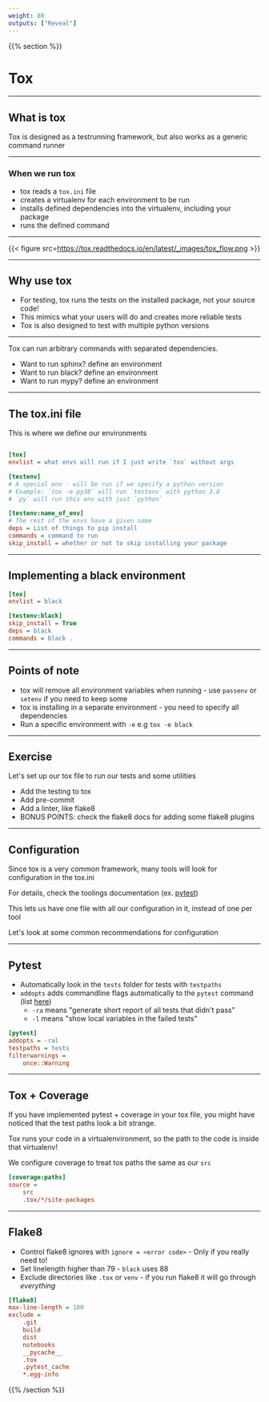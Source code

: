 ```yaml
---
weight: 80
outputs: ["Reveal"]
---
```


{{% section %}}

# Tox

---

## What is tox

Tox is designed as a testrunning framework, but also works as a generic command runner

---

### When we run tox

- tox reads a `tox.ini` file
- creates a virtualenv for each environment to be run
- installs defined dependencies into the virtualenv, including your package
- runs the defined command

---

{{< figure src=https://tox.readthedocs.io/en/latest/_images/tox_flow.png >}}

---

## Why use tox

- For testing, tox runs the tests on the installed package, not your source code!
- This mimics what your users will do and creates more reliable tests
- Tox is also designed to test with multiple python versions

---

Tox can run arbitrary commands with separated dependencies.

- Want to run sphinx? define an environment
- Want to run black? define an environment
- Want to run mypy? define an environment

---

## The tox.ini file

This is where we define our environments

```ini

[tox]
envlist = what envs will run if I just write `tox` without args

[testenv]
# A special env - will be run if we specify a python version
# Example: `tox -e py38` will run `testenv` with python 3.8
# `py` will run this env with just `python`

[testenv:name_of_env]
# The rest of the envs have a given name
deps = List of things to pip install
commands = command to run
skip_install = whether or not to skip installing your package
```

---

## Implementing a black environment

```ini
[tox]
envlist = black

[testenv:black]
skip_install = True
deps = black
commands = black .
```

---

## Points of note

- tox will remove all environment variables when running - use `passenv` or `setenv` if you need to keep some
- tox is installing in a separate environment - you need to specify all dependencies
- Run a specific environment with `-e` e.g `tox -e black`

---

## Exercise

Let's set up our tox file to run our tests and some utilities

- Add the testing to tox
- Add pre-commit
- Add a linter, like flake8
- BONUS POINTS: check the flake8 docs for adding some flake8 plugins


---

## Configuration

Since tox is a very common framework, many tools will look for configuration in the tox.ini

For details, check the toolings documentation (ex. [pytest](https://docs.pytest.org/en/stable/customize.html))

This lets us have one file with all our configuration in it, instead of one per tool

Let's look at some common recommendations for configuration

---

## Pytest

- Automatically look in the `tests` folder for tests with `testpaths`
- `addopts` adds commandline flags automatically to the `pytest` command (list [here](https://docs.pytest.org/en/stable/usage.html))
  - `-ra` means "generate short report of all tests that didn't pass"
  - `-l` means "show local variables in the failed tests"

```ini
[pytest]
addopts = -ral
testpaths = tests
filterwarnings =
    once::Warning
```

---

## Tox + Coverage

If you have implemented pytest + coverage in your tox file, you might have noticed that the
test paths look a bit strange.

Tox runs your code in a virtualenvironment, so the path to the code is inside that virtualenv!

We configure coverage to treat tox paths the same as our `src`

```ini
[coverage:paths]
source =
    src
    .tox/*/site-packages
```

---

## Flake8

- Control flake8 ignores with `ignore = <error code>` - Only if you really need to!
- Set linelength higher than 79 - `black` uses 88
- Exclude directories like `.tox` or `venv` - if you run flake8 it will go through *everything*

```ini
[flake8]
max-line-length = 100
exclude =
    .git
    build
    dist
    notebooks
    __pycache__
    .tox
    .pytest_cache
    *.egg-info
```

{{% /section %}}